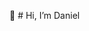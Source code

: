 👋 # Hi, I’m Daniel 


<!---
Danielmdmu/Danielmdmu is a ✨ special ✨ repository because its `README.md` (this file) appears on your GitHub profile.
You can click the Preview link to take a look at your changes.
--->
